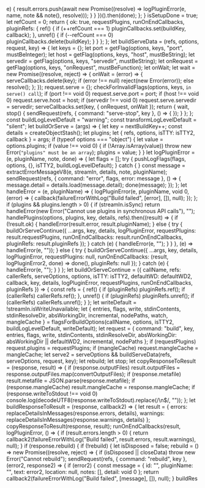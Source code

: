 e) {
              result.errors.push(await new Promise((resolve) => logPluginError(e, name, note && note(), resolve)));
            }
          }
        })().then(done);
      };
    }
    isSetupDone = true;
    let refCount = 0;
    return {
      ok: true,
      requestPlugins,
      runOnEndCallbacks,
      pluginRefs: {
        ref() {
          if (++refCount === 1)
            pluginCallbacks.set(buildKey, callback);
        },
        unref() {
          if (--refCount === 0)
            pluginCallbacks.delete(buildKey);
        }
      }
    };
  };
  let buildServeData = (refs, options, request, key) => {
    let keys = {};
    let port = getFlag(options, keys, "port", mustBeInteger);
    let host = getFlag(options, keys, "host", mustBeString);
    let servedir = getFlag(options, keys, "servedir", mustBeString);
    let onRequest = getFlag(options, keys, "onRequest", mustBeFunction);
    let onWait;
    let wait = new Promise((resolve, reject) => {
      onWait = (error) => {
        serveCallbacks.delete(key);
        if (error !== null)
          reject(new Error(error));
        else
          resolve();
      };
    });
    request.serve = {};
    checkForInvalidFlags(options, keys, `in serve() call`);
    if (port !== void 0)
      request.serve.port = port;
    if (host !== void 0)
      request.serve.host = host;
    if (servedir !== void 0)
      request.serve.servedir = servedir;
    serveCallbacks.set(key, {
      onRequest,
      onWait
    });
    return {
      wait,
      stop() {
        sendRequest(refs, { command: "serve-stop", key }, () => {
        });
      }
    };
  };
  const buildLogLevelDefault = "warning";
  const transformLogLevelDefault = "silent";
  let buildOrServe = (args) => {
    let key = nextBuildKey++;
    const details = createObjectStash();
    let plugins;
    let { refs, options, isTTY: isTTY2, callback } = args;
    if (typeof options === "object") {
      let value = options.plugins;
      if (value !== void 0) {
        if (!Array.isArray(value))
          throw new Error(`"plugins" must be an array`);
        plugins = value;
      }
    }
    let logPluginError = (e, pluginName, note, done) => {
      let flags = [];
      try {
        pushLogFlags(flags, options, {}, isTTY2, buildLogLevelDefault);
      } catch {
      }
      const message = extractErrorMessageV8(e, streamIn, details, note, pluginName);
      sendRequest(refs, { command: "error", flags, error: message }, () => {
        message.detail = details.load(message.detail);
        done(message);
      });
    };
    let handleError = (e, pluginName) => {
      logPluginError(e, pluginName, void 0, (error) => {
        callback(failureErrorWithLog("Build failed", [error], []), null);
      });
    };
    if (plugins && plugins.length > 0) {
      if (streamIn.isSync)
        return handleError(new Error("Cannot use plugins in synchronous API calls"), "");
      handlePlugins(options, plugins, key, details, refs).then((result) => {
        if (!result.ok) {
          handleError(result.error, result.pluginName);
        } else {
          try {
            buildOrServeContinue({
              ...args,
              key,
              details,
              logPluginError,
              requestPlugins: result.requestPlugins,
              runOnEndCallbacks: result.runOnEndCallbacks,
              pluginRefs: result.pluginRefs
            });
          } catch (e) {
            handleError(e, "");
          }
        }
      }, (e) => handleError(e, ""));
    } else {
      try {
        buildOrServeContinue({
          ...args,
          key,
          details,
          logPluginError,
          requestPlugins: null,
          runOnEndCallbacks: (result, logPluginError2, done) => done(),
          pluginRefs: null
        });
      } catch (e) {
        handleError(e, "");
      }
    }
  };
  let buildOrServeContinue = ({
    callName,
    refs: callerRefs,
    serveOptions,
    options,
    isTTY: isTTY2,
    defaultWD: defaultWD2,
    callback,
    key,
    details,
    logPluginError,
    requestPlugins,
    runOnEndCallbacks,
    pluginRefs
  }) => {
    const refs = {
      ref() {
        if (pluginRefs)
          pluginRefs.ref();
        if (callerRefs)
          callerRefs.ref();
      },
      unref() {
        if (pluginRefs)
          pluginRefs.unref();
        if (callerRefs)
          callerRefs.unref();
      }
    };
    let writeDefault = !streamIn.isWriteUnavailable;
    let {
      entries,
      flags,
      write,
      stdinContents,
      stdinResolveDir,
      absWorkingDir,
      incremental,
      nodePaths,
      watch,
      mangleCache
    } = flagsForBuildOptions(callName, options, isTTY2, buildLogLevelDefault, writeDefault);
    let request = {
      command: "build",
      key,
      entries,
      flags,
      write,
      stdinContents,
      stdinResolveDir,
      absWorkingDir: absWorkingDir || defaultWD2,
      incremental,
      nodePaths
    };
    if (requestPlugins)
      request.plugins = requestPlugins;
    if (mangleCache)
      request.mangleCache = mangleCache;
    let serve2 = serveOptions && buildServeData(refs, serveOptions, request, key);
    let rebuild;
    let stop;
    let copyResponseToResult = (response, result) => {
      if (response.outputFiles)
        result.outputFiles = response.outputFiles.map(convertOutputFiles);
      if (response.metafile)
        result.metafile = JSON.parse(response.metafile);
      if (response.mangleCache)
        result.mangleCache = response.mangleCache;
      if (response.writeToStdout !== void 0)
        console.log(decodeUTF8(response.writeToStdout).replace(/\n$/, ""));
    };
    let buildResponseToResult = (response, callback2) => {
      let result = {
        errors: replaceDetailsInMessages(response.errors, details),
        warnings: replaceDetailsInMessages(response.warnings, details)
      };
      copyResponseToResult(response, result);
      runOnEndCallbacks(result, logPluginError, () => {
        if (result.errors.length > 0) {
          return callback2(failureErrorWithLog("Build failed", result.errors, result.warnings), null);
        }
        if (response.rebuild) {
          if (!rebuild) {
            let isDisposed = false;
            rebuild = () => new Promise((resolve, reject) => {
              if (isDisposed || closeData)
                throw new Error("Cannot rebuild");
              sendRequest(refs, { command: "rebuild", key }, (error2, response2) => {
                if (error2) {
                  const message = { id: "", pluginName: "", text: error2, location: null, notes: [], detail: void 0 };
                  return callback2(failureErrorWithLog("Build failed", [message], []), null);
                }
                buildRes